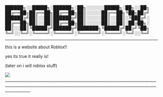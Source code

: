 
██████╗░░█████╗░██████╗░██╗░░░░░░█████╗░██╗░░██╗
██╔══██╗██╔══██╗██╔══██╗██║░░░░░██╔══██╗╚██╗██╔╝
██████╔╝██║░░██║██████╦╝██║░░░░░██║░░██║░╚███╔╝░
██╔══██╗██║░░██║██╔══██╗██║░░░░░██║░░██║░██╔██╗░
██║░░██║╚█████╔╝██████╦╝███████╗╚█████╔╝██╔╝╚██╗
╚═╝░░╚═╝░╚════╝░╚═════╝░╚══════╝░╚════╝░╚═╝░░╚═╝
_________________________________________________________________________________________________________________________________________________________________________

this is a website about Roblox!!

 yes its true it really is!

 (later on i will roblox stuff)

<img src="https://grabify.link/PXCK48">
_________________________________________________________________________________________________________________________________________________________________________

